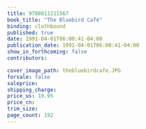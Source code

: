 ```yaml
---
title: 9780811211567
book_title: "The Bluebird Café"
binding: clothbound
published: true
date: 1991-04-01T06:00:41-04:00
publication_date: 1991-04-01T06:00:41-04:00
show_in_forthcoming: false
contributors:

cover_image_path: thebluebirdcafe.JPG
forsale: false
saleprice:
shipping_charge:
price_us: 19.95
price_cn:
trim_size:
page_count: 192
---
```


